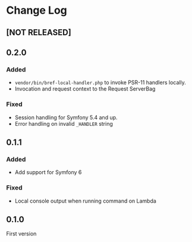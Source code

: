 # Change Log

## [NOT RELEASED]

## 0.2.0

### Added

- `vendor/bin/bref-local-handler.php` to invoke PSR-11 handlers locally.
- Invocation and request context to the Request ServerBag

### Fixed

- Session handling for Symfony 5.4 and up.
- Error handling on invalid `_HANDLER` string

## 0.1.1

### Added

- Add support for Symfony 6

### Fixed

- Local console output when running command on Lambda

## 0.1.0

First version
